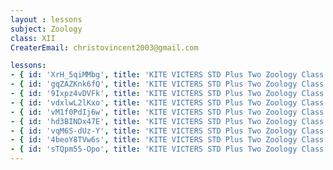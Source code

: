 ```yaml
--- 
layout : lessons 
subject: Zoology
class: XII
CreaterEmail: christovincent2003@gmail.com

lessons:
- { id: 'XrH_5qiMMbg', title: 'KITE VICTERS STD Plus Two Zoology Class 01 (First Bell-ഫസ്റ്റ് ബെല്‍)' }
- { id: 'gqZAZKnk6fQ', title: 'KITE VICTERS STD Plus Two Zoology Class 02 (First Bell-ഫസ്റ്റ് ബെല്‍)' }
- { id: '9Ixpz4vDVFk', title: 'KITE VICTERS STD Plus Two Zoology Class 03 (First Bell-ഫസ്റ്റ് ബെല്‍)' }
- { id: 'vdxlwL2lKxo', title: 'KITE VICTERS STD Plus Two Zoology Class 04 (First Bell-ഫസ്റ്റ് ബെല്‍)' }
- { id: 'vM1f0PdIj6w', title: 'KITE VICTERS STD Plus Two Zoology Class 05 (First Bell-ഫസ്റ്റ് ബെല്‍)' }
- { id: 'hd3BINDx47E', title: 'KITE VICTERS STD Plus Two Zoology Class 06 (First Bell-ഫസ്റ്റ് ബെല്‍)' }
- { id: 'vqM6S-dUz-Y', title: 'KITE VICTERS STD Plus Two Zoology Class 07 (First Bell-ഫസ്റ്റ് ബെല്‍)' }
- { id: '4beoY8TVw6s', title: 'KITE VICTERS STD Plus Two Zoology Class 08 (First Bell-ഫസ്റ്റ് ബെല്‍)' }
- { id: 'sTQpm55-Opo', title: 'KITE VICTERS STD Plus Two Zoology Class 09 (First Bell-ഫസ്റ്റ് ബെല്‍)' }
---
```

